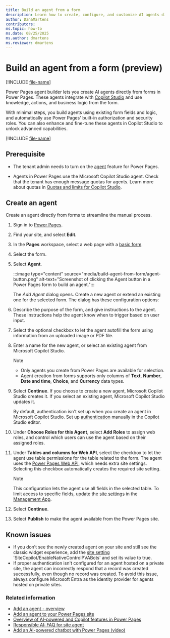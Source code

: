 ```yaml
---
title: Build an agent from a form
description: Learn how to create, configure, and customize AI agents directly from Power Pages forms, including authentication, security, and appearance options.
author: DanaMartens
contributors:
ms.topic: how-to
ms.date: 08/25/2025
ms.author: dmartens
ms.reviewer: dmartens
---
```

# Build an agent from a form (preview)

[!INCLUDE [file-name](~/../shared-content/shared/preview-includes/preview-banner.md)]

Power Pages agent builder lets you create AI agents directly from forms in Power Pages. These agents integrate with [Copilot Studio](/microsoft-copilot-studio/fundamentals-what-is-copilot-studio) and use knowledge, actions, and business logic from the form.

With minimal steps, you build agents using existing form fields and logic, and automatically use Power Pages' built-in authorization and security roles. You can also enhance and fine-tune these agents in Copilot Studio to unlock advanced capabilities.

[!INCLUDE [file-name](~/../shared-content/shared/preview-includes/preview-note-pp.md)]

## Prerequisite

- The tenant admin needs to turn on the [agent](../admin/copilot-hub.md) feature for Power Pages.

- Agents in Power Pages use the Microsoft Copilot Studio agent. Check that the tenant has enough message quotas for agents. Learn more about quotas in [Quotas and limits for Copilot Studio](/microsoft-copilot-studio/requirements-quotas).

## Create an agent

Create an agent directly from forms to streamline the manual process.

1. Sign in to [Power Pages](https://make.powerpages.microsoft.com).

1. Find your site, and select **Edit**.

1. In the **Pages** workspace, select a web page with a [basic form](../configure/basic-forms.md).

1. Select the form.

1. Select **Agent**.

    :::image type="content" source="media/build-agent-from-form/agent-button.png" alt-text="Screenshot of clicking the Agent button in a Power Pages form to build an agent.":::

    The *Add Agent* dialog opens. Create a new agent or extend an existing one for the selected form. The dialog has these configuration options:

1. Describe the purpose of the form, and give instructions to the agent. These instructions help the agent know when to trigger based on user input.

1. Select the optional checkbox to let the agent autofill the form using information from an uploaded image or PDF file.

1. Enter a name for the new agent, or select an existing agent from Microsoft Copilot Studio.

    > [!NOTE]
    > - Only agents you create from Power Pages are available for selection.
    > - Agent creation from forms supports only columns of **Text**, **Number**, **Date and time**, **Choice**, and **Currency** data types.

1. Select **Continue**. If you choose to create a new agent, Microsoft Copilot Studio creates it. If you select an existing agent, Microsoft Copilot Studio updates it.

    By default, authentication isn't set up when you create an agent in Microsoft Copilot Studio. Set up [authentication](configure-user-authentication-for-agent.md) manually in the Copilot Studio editor.

1. Under **Choose Roles for this Agent**, select **Add Roles** to assign web roles, and control which users can use the agent based on their assigned roles.

1. Under **Tables and columns for Web API**, select the checkbox to let the agent use table permissions for the table related to the form. The agent uses the [Power Pages Web API](../configure/web-api-overview.md), which needs extra site settings. Selecting this checkbox automatically creates the required site setting.

    > [!NOTE]
    > This configuration lets the agent use all fields in the selected table. To limit access to specific fields, update the [site settings](../configure/web-api-overview.md#site-settings-for-the-web-api) in the [Management App](/power-pages/configure/portal-management-app).

1. Select **Continue**.
1. Select **Publish** to make the agent available from the Power Pages site.

## Known issues

- If you don’t see the newly created agent on your site and still see the classic widget experience, add the [site setting](../configure/configure-site-settings.md) 'SiteCopilot/EnableNativeControlPVABots' and set its value to true.
- If proper authentication isn't configured for an agent hosted on a private site, the agent can incorrectly respond that a record was created successfully, even though no record was created. To avoid this issue, always configure Microsoft Entra as the identity provider for agents hosted on private sites.

### Related information

- [Add an agent - overview](add-agent-overview.md)
- [Add an agent to your Power Pages site](enable-agent.md)
- [Overview of AI-powered and Copilot features in Power Pages](../configure/ai-copilot-overview.md)
- [Responsible AI: FAQ for site agent](../faq-site-agent.md)
- [Add an AI-powered chatbot with Power Pages (video)](https://youtu.be/ohANXe1bfos?feature=shared)
